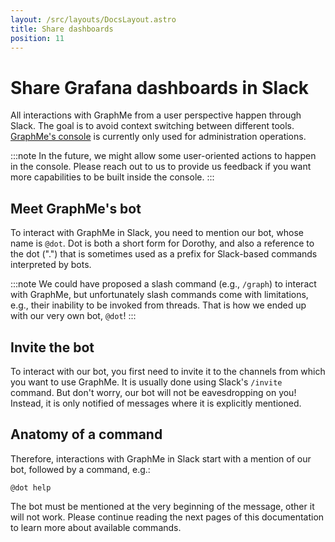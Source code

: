 ```yaml
---
layout: /src/layouts/DocsLayout.astro
title: Share dashboards
position: 11
---
```


# Share Grafana dashboards in Slack

All interactions with GraphMe from a user perspective happen through Slack.
The goal is to avoid context switching between different tools.
[GraphMe's console](https://console.graphme.app) is currently only used for administration operations.

:::note
In the future, we might allow some user-oriented actions to happen in the console.
Please reach out to us to provide us feedback if you want more capabilities to be built inside the console.
:::

## Meet GraphMe's bot

To interact with GraphMe in Slack, you need to mention our bot, whose name is `@dot`.
Dot is both a short form for Dorothy, and also a reference to the dot (".") that is sometimes used as a prefix for Slack-based commands interpreted by bots.

:::note
We could have proposed a slash command (e.g., `/graph`) to interact with GraphMe, but unfortunately slash commands come with limitations, e.g., their inability to be invoked from threads.
That is how we ended up with our very own bot, `@dot`!
:::

## Invite the bot

To interact with our bot, you first need to invite it to the channels from which you want to use GraphMe.
It is usually done using Slack's `/invite` command.
But don't worry, our bot will not be eavesdropping on you!
Instead, it is only notified of messages where it is explicitly mentioned.

## Anatomy of a command

Therefore, interactions with GraphMe in Slack start with a mention of our bot, followed by a command, e.g.:

```
@dot help
```

The bot must be mentioned at the very beginning of the message, other it will not work.
Please continue reading the next pages of this documentation to learn more about available commands.